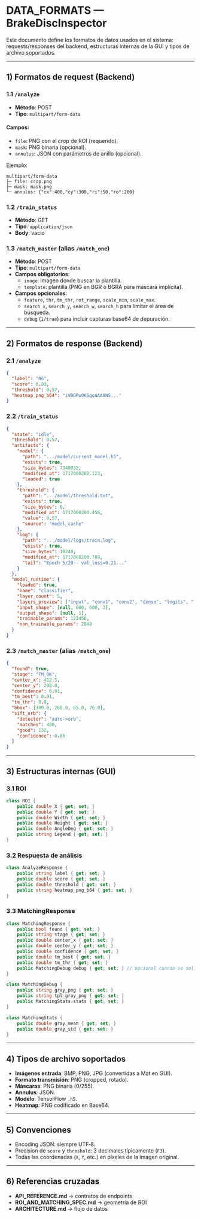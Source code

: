
# DATA_FORMATS — BrakeDiscInspector

Este documento define los formatos de datos usados en el sistema: requests/responses del backend, estructuras internas de la GUI y tipos de archivo soportados.

---

## 1) Formatos de request (Backend)

### 1.1 `/analyze`

- **Método**: POST  
- **Tipo**: `multipart/form-data`

#### Campos:
- `file`: PNG con el crop de ROI (requerido).
- `mask`: PNG binaria (opcional).
- `annulus`: JSON con parámetros de anillo (opcional).

Ejemplo:
```
multipart/form-data
├─ file: crop.png
├─ mask: mask.png
└─ annulus: {"cx":400,"cy":300,"ri":50,"ro":200}
```

### 1.2 `/train_status`

- **Método**: GET  
- **Tipo**: `application/json`  
- **Body**: vacío

### 1.3 `/match_master` (alias `/match_one`)

- **Método**: POST
- **Tipo**: `multipart/form-data`
- **Campos obligatorios**:
  - `image`: imagen donde buscar la plantilla.
  - `template`: plantilla (PNG en BGR o BGRA para máscara implícita).
- **Campos opcionales**:
  - `feature`, `thr`, `tm_thr`, `rot_range`, `scale_min`, `scale_max`.
  - `search_x`, `search_y`, `search_w`, `search_h` para limitar el área de búsqueda.
  - `debug` (`1/true`) para incluir capturas base64 de depuración.

---

## 2) Formatos de response (Backend)

### 2.1 `/analyze`

```json
{
  "label": "NG",
  "score": 0.83,
  "threshold": 0.57,
  "heatmap_png_b64": "iVBORw0KGgoAAAANS..."
}
```

### 2.2 `/train_status`

```json
{
  "state": "idle",
  "threshold": 0.57,
  "artifacts": {
    "model": {
      "path": ".../model/current_model.h5",
      "exists": true,
      "size_bytes": 7340032,
      "modified_at": 1717000200.123,
      "loaded": true
    },
    "threshold": {
      "path": ".../model/threshold.txt",
      "exists": true,
      "size_bytes": 6,
      "modified_at": 1717000200.456,
      "value": 0.57,
      "source": "model_cache"
    },
    "log": {
      "path": ".../model/logs/train.log",
      "exists": true,
      "size_bytes": 10240,
      "modified_at": 1717000200.789,
      "tail": "Epoch 5/20 - val_loss=0.21..."
    }
  },
  "model_runtime": {
    "loaded": true,
    "name": "classifier",
    "layer_count": 5,
    "layers_preview": ["input", "conv1", "conv2", "dense", "logits", "..."],
    "input_shape": [null, 600, 600, 3],
    "output_shape": [null, 1],
    "trainable_params": 123456,
    "non_trainable_params": 2048
  }
}
```

### 2.3 `/match_master` (alias `/match_one`)

```json
{
  "found": true,
  "stage": "TM_OK",
  "center_x": 412.5,
  "center_y": 298.0,
  "confidence": 0.91,
  "tm_best": 0.91,
  "tm_thr": 0.8,
  "bbox": [380.0, 260.0, 65.0, 76.0],
  "sift_orb": {
    "detector": "auto->orb",
    "matches": 480,
    "good": 132,
    "confidence": 0.86
  }
}
```

---

## 3) Estructuras internas (GUI)

### 3.1 ROI

```csharp
class ROI {
    public double X { get; set; }
    public double Y { get; set; }
    public double Width { get; set; }
    public double Height { get; set; }
    public double AngleDeg { get; set; }
    public string Legend { get; set; }
}
```

### 3.2 Respuesta de análisis

```csharp
class AnalyzeResponse {
    public string label { get; set; }
    public double score { get; set; }
    public double threshold { get; set; }
    public string heatmap_png_b64 { get; set; }
}
```

### 3.3 MatchingResponse

```csharp
class MatchingResponse {
    public bool found { get; set; }
    public string stage { get; set; }
    public double center_x { get; set; }
    public double center_y { get; set; }
    public double confidence { get; set; }
    public double tm_best { get; set; }
    public double tm_thr { get; set; }
    public MatchingDebug debug { get; set; } // opcional cuando se solicita
}

class MatchingDebug {
    public string gray_png { get; set; }
    public string tpl_gray_png { get; set; }
    public MatchingStats stats { get; set; }
}

class MatchingStats {
    public double gray_mean { get; set; }
    public double gray_std { get; set; }
}
```

---

## 4) Tipos de archivo soportados

- **Imágenes entrada**: BMP, PNG, JPG (convertidas a Mat en GUI).  
- **Formato transmisión**: PNG (cropped, rotado).  
- **Máscaras**: PNG binaria (0/255).  
- **Annulus**: JSON.  
- **Modelo**: TensorFlow `.h5`.  
- **Heatmap**: PNG codificado en Base64.  

---

## 5) Convenciones

- Encoding JSON: siempre UTF‑8.  
- Precision de `score` y `threshold`: 3 decimales típicamente (`F3`).  
- Todas las coordenadas (`X`, `Y`, etc.) en píxeles de la imagen original.  

---

## 6) Referencias cruzadas

- **API_REFERENCE.md** → contratos de endpoints  
- **ROI_AND_MATCHING_SPEC.md** → geometría de ROI  
- **ARCHITECTURE.md** → flujo de datos  
